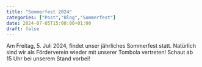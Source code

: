 ```yaml
---
title: "Sommerfest 2024"
categories: ["Post","Blog","Sommerfest"]
date: 2024-07-05T15:00:00+01:00
draft: false
---
```


Am Freitag, 5. Juli 2024, findet unser jährliches Sommerfest statt. 
Natürlich sind wir als Förderverein wieder mit unserer Tombola vertreten! 
Schaut ab 15 Uhr bei unserem Stand vorbei!
